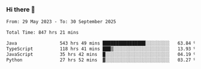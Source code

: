 ### Hi there 👋

<!--START_SECTION:waka-->

```txt
From: 29 May 2023 - To: 30 September 2025

Total Time: 847 hrs 21 mins

Java                543 hrs 49 mins ████████████████░░░░░░░░░   63.84 %
TypeScript          118 hrs 41 mins ███▒░░░░░░░░░░░░░░░░░░░░░   13.93 %
JavaScript          35 hrs 42 mins  █░░░░░░░░░░░░░░░░░░░░░░░░   04.19 %
Python              27 hrs 52 mins  ▓░░░░░░░░░░░░░░░░░░░░░░░░   03.27 %
```

<!--END_SECTION:waka-->
<!--
**the-beef-calculator/the-beef-calculator** is a ✨ _special_ ✨ repository because its `README.md` (this file) appears on your GitHub profile.

Here are some ideas to get you started:

- 🔭 I’m currently working on ...
- 🌱 I’m currently learning ...
- 👯 I’m looking to collaborate on ...
- 🤔 I’m looking for help with ...
- 💬 Ask me about ...
- 📫 How to reach me: ...
- 😄 Pronouns: ...
- ⚡ Fun fact: ...
-->
